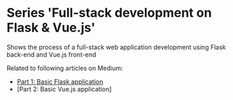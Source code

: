 # Series 'Full-stack development on Flask & Vue.js'

Shows the process of a full-stack web application development using Flask back-end and Vue.js front-end

Related to following articles on Medium:

- [Part 1: Basic Flask application]
- [Part 2: Basic Vue.js application]

[Part 1: Basic Flask application]: https://medium.com/@vedanta6/full-stack-development-on-flask-vue-js-1-basic-flask-application-519143c9a3bf